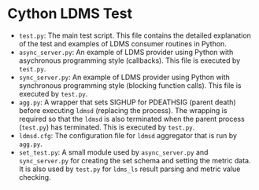 Cython LDMS Test
================

- `test.py`: The main test script. This file contains the detailed explanation
  of the test and examples of LDMS consumer routines in Python.
- `async_server.py`: An example of LDMS provider using Python with asychronous
  programming style (callbacks). This file is executed by `test.py`.
- `sync_server.py`: An example of LDMS provider using Python with synchronous
  programming style (blocking function calls). This file is executed by
  `test.py`.
- `agg.py`: A wrapper that sets SIGHUP for PDEATHSIG (parent death) before
  executing `ldmsd` (replacing the process). The wrapping is required so that
  the `ldmsd` is also terminated when the parent process (`test.py`) has
  terminated. This is executed by `test.py`.
- `ldmsd.cfg`: The configuration file for `ldmsd` aggregator that is run by
  `agg.py`.
- `set_test.py`: A small module used by `async_server.py` and `sync_server.py`
  for creating the set schema and setting the metric data. It is also used by
  `test.py` for `ldms_ls` result parsing and metric value checking.
